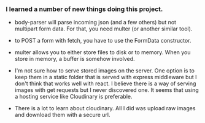 ### I learned a number of new things doing this project.

* body-parser will parse incoming json (and a few others) but not multipart form
  data. For that, you need multer (or another similar tool).

* to POST a form with fetch, you have to use the FormData constructor.

* multer allows you to either store files to disk or to memory. When you store
  in memory, a buffer is somehow involved.

* I'm not sure how to serve stored images on the server. One option is to keep
  them in a static folder that is served with express middleware but I don't
  think that works well with react. I believe there is a way of serving images
  with get requests but I never discovered one. It seems that using a hosting
  service like Cloudinary is preferable.

* There is a lot to learn about cloudinary. All I did was upload raw images and
  download them with a secure url.
